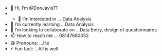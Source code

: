 - 👋 Hi, I’m @DonJavis71
- - 👀 I’m interested in ... Data Analysis
- 🌱 I’m currently learning ...Data Analysis
- 💞️ I’m looking to collaborate on ...Data Entry, design of questionnaires
 - 📫 How to reach me ... 08147680052
- 😄 Pronouns: ...He
- ⚡ Fun fact: ...All is well

<!---
DonJavis71/DonJavis71 is a ✨ special ✨ repository because its `README.md` (this file) appears on your GitHub profile.
You can click the Preview link to take a look at your changes.
--->
